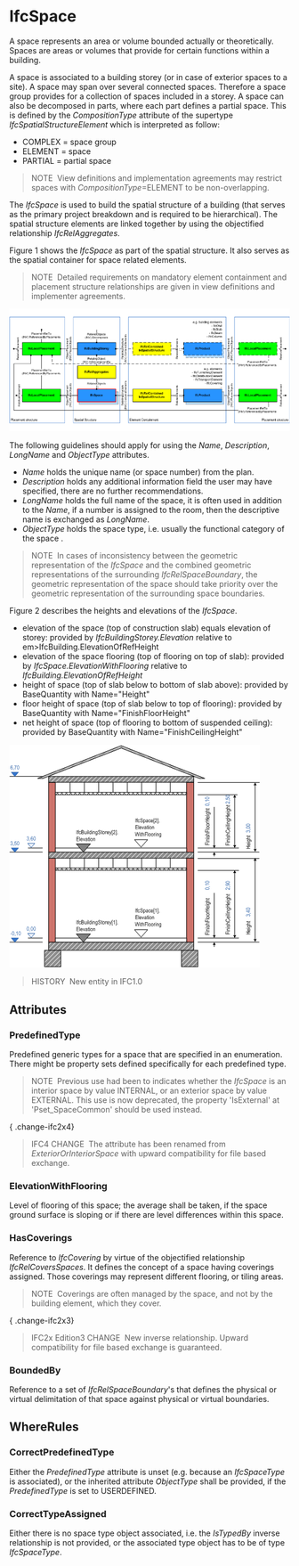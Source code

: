# IfcSpace

A space represents an area or volume bounded actually or theoretically. Spaces are areas or volumes that provide for certain functions within a building.

A space is associated to a building storey (or in case of exterior spaces to a site). A space may span over several connected spaces. Therefore a space group provides for a collection of spaces included in a storey. A space can also be decomposed in parts, where each part defines a partial space. This is defined by the _CompositionType_ attribute of the supertype _IfcSpatialStructureElement_ which is interpreted as follow:

* COMPLEX = space group
* ELEMENT = space
* PARTIAL = partial space

> NOTE&nbsp; View definitions and implementation agreements may restrict spaces with _CompositionType_=ELEMENT to be non-overlapping.

The _IfcSpace_ is used to build the spatial structure of a building (that serves as the primary project breakdown and is required to be hierarchical). The spatial structure elements are linked together by using the objectified relationship _IfcRelAggregates_.

Figure 1 shows the _IfcSpace_ as part of the spatial structure. It also serves as the spatial container for space related elements.

> NOTE&nbsp; Detailed requirements on mandatory element containment and placement structure relationships are given in view definitions and implementer agreements.

!["spatial structure"](../../../../figures/ifcspace-spatialstructure.png "Figure 1 &mdash; Space composition")

The following guidelines should apply for using the _Name_, _Description_, _LongName_ and _ObjectType_ attributes.

* _Name_ holds the unique name (or space number) from the plan.
* _Description_ holds any additional information field the user may have specified, there are no further recommendations.
* _LongName_ holds the full name of the space, it is often used in addition to the _Name_, if a number is assigned to the room, then the descriptive name is exchanged as _LongName_.
* _ObjectType_ holds the space type, i.e. usually the functional category of the space .

> NOTE&nbsp; In cases of inconsistency between the geometric representation of the _IfcSpace_ and the combined geometric representations of the surrounding _IfcRelSpaceBoundary_, the geometric representation of the space should take priority over the geometric representation of the surrounding space boundaries.

Figure 2 describes the heights and elevations of the _IfcSpace_.

* elevation of the space (top of construction slab) equals elevation of storey: provided by _IfcBuildingStorey.Elevation_ relative to em>IfcBuilding.ElevationOfRefHeight
* elevation of the space flooring (top of flooring on top of slab): provided by _IfcSpace.ElevationWithFlooring_ relative to _IfcBuilding.ElevationOfRefHeight_
* height of space (top of slab below to bottom of slab above): provided by BaseQuantity with Name="Height"
* floor height of space (top of slab below to top of flooring): provided by BaseQuantity with Name="FinishFloorHeight"
* net height of space (top of flooring to bottom of suspended ceiling): provided by BaseQuantity with Name="FinishCeilingHeight"

!["space heights"](../../../../figures/ifcspace_heights.png "Figure 2 &mdash; Space elevations")

> HISTORY&nbsp; New entity in IFC1.0

## Attributes

### PredefinedType
Predefined generic types for a space that are specified in an enumeration. There might be property sets defined specifically for each predefined type.

> NOTE&nbsp; Previous use had been to indicates whether the _IfcSpace_ is an interior space by value INTERNAL, or an exterior space by value EXTERNAL. This use is now deprecated, the property 'IsExternal' at 'Pset_SpaceCommon' should be used instead.

{ .change-ifc2x4}
> IFC4 CHANGE&nbsp; The attribute has been renamed from _ExteriorOrInteriorSpace_ with upward compatibility for file based exchange.

### ElevationWithFlooring
Level of flooring of this space; the average shall be taken, if the space ground surface is sloping or if there are level differences within this space.

### HasCoverings
Reference to _IfcCovering_ by virtue of the objectified relationship _IfcRelCoversSpaces_. It defines the concept of a space having coverings assigned. Those coverings may represent different flooring, or tiling areas.

> NOTE&nbsp; Coverings are often managed by the space, and not by the building element, which they cover.

{ .change-ifc2x3}
> IFC2x Edition3 CHANGE&nbsp; New inverse relationship. Upward compatibility for file based exchange is guaranteed.

### BoundedBy
Reference to a set of _IfcRelSpaceBoundary_'s that defines the physical or virtual delimitation of that space against physical or virtual boundaries.

## WhereRules

### CorrectPredefinedType
Either the _PredefinedType_ attribute is unset (e.g. because an _IfcSpaceType_ is associated), or the inherited attribute _ObjectType_ shall be provided, if the _PredefinedType_ is set to USERDEFINED.

### CorrectTypeAssigned
Either there is no space type object associated, i.e. the _IsTypedBy_ inverse relationship is not provided, or the associated type object has to be of type _IfcSpaceType_.
